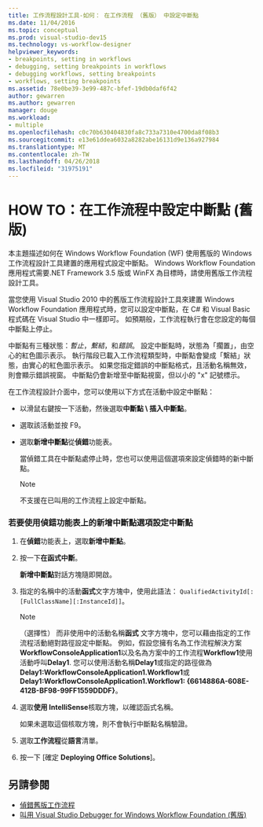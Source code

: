 ```yaml
---
title: 工作流程設計工具-如何： 在工作流程 （舊版） 中設定中斷點
ms.date: 11/04/2016
ms.topic: conceptual
ms.prod: visual-studio-dev15
ms.technology: vs-workflow-designer
helpviewer_keywords:
- breakpoints, setting in workflows
- debugging, setting breakpoints in workflows
- debugging workflows, setting breakpoints
- workflows, setting breakpoints
ms.assetid: 78e0be39-3e99-487c-bfef-19db0daf6f42
author: gewarren
ms.author: gewarren
manager: douge
ms.workload:
- multiple
ms.openlocfilehash: c0c70b630404830fa8c733a7310e4700da8f08b3
ms.sourcegitcommit: e13e61ddea6032a8282abe16131d9e136a927984
ms.translationtype: MT
ms.contentlocale: zh-TW
ms.lasthandoff: 04/26/2018
ms.locfileid: "31975191"
---
```

# <a name="how-to-set-breakpoints-in-workflows-legacy"></a>HOW TO：在工作流程中設定中斷點 (舊版)

本主題描述如何在 Windows Workflow Foundation (WF) 使用舊版的 Windows 工作流程設計工具建置的應用程式設定中斷點。 Windows Workflow Foundation 應用程式需要.NET Framework 3.5 版或 WinFX 為目標時，請使用舊版工作流程設計工具。

 當您使用 Visual Studio 2010 中的舊版工作流程設計工具來建置 Windows Workflow Foundation 應用程式時，您可以設定中斷點，在 C# 和 Visual Basic 程式碼在 Visual Studio 中一樣即可。 如預期般，工作流程執行會在您設定的每個中斷點上停止。

 中斷點有三種狀態：*暫止*，*繫結*，和*錯誤*。 設定中斷點時，狀態為「擱置」，由空心的紅色圖示表示。 執行階段已載入工作流程類型時，中斷點會變成「繫結」狀態，由實心的紅色圖示表示。 如果您指定錯誤的中斷點格式，且活動名稱無效，則會顯示錯誤視窗。 中斷點仍會新增至中斷點視窗，但以小的 "x" 記號標示。

 在工作流程設計介面中，您可以使用以下方式在活動中設定中斷點：

-   以滑鼠右鍵按一下活動，然後選取**中斷點 \ 插入中斷點**。

-   選取該活動並按 F9。

-   選取**新增中斷點**從**偵錯**功能表。

     當偵錯工具在中斷點處停止時，您也可以使用這個選項來設定偵錯時的新中斷點。

    > [!NOTE]
    > 不支援在已叫用的工作流程上設定中斷點。

### <a name="to-set-a-breakpoint-using-the-new-breakpoint-option-on-the-debug-menu"></a>若要使用偵錯功能表上的新增中斷點選項設定中斷點

1.  在**偵錯**功能表上，選取**新增中斷點**。

2.  按一下**在函式中斷**。

     **新增中斷點**對話方塊隨即開啟。

3.  指定的名稱中的活動**函式**文字方塊中，使用此語法： `QualifiedActivityId[:[FullClassName][:InstanceId]]`。

    > [!NOTE]
    > （選擇性） 而非使用中的活動名稱**函式** 文字方塊中，您可以藉由指定的工作流程活動絕對路徑設定中斷點。 例如，假設您擁有名為工作流程解決方案**WorkflowConsoleApplication1**以及名為方案中的工作流程**Workflow1**使用活動呼叫**Delay1**. 您可以使用活動名稱**Delay1**或指定的路徑做為**Delay1:WorkflowConsoleApplication1.Workflow1**或**Delay1:WorkflowConsoleApplication1.Workflow1: {6614886A-608E-412B-BF98-99FF1559DDDF}**。

4.  選取**使用 IntelliSense**核取方塊，以確認函式名稱。

     如果未選取這個核取方塊，則不會執行中斷點名稱驗證。

5.  選取**工作流程**從**語言**清單。

6.  按一下 [確定 **Deploying Office Solutions**]。

## <a name="see-also"></a>另請參閱

- [偵錯舊版工作流程](../workflow-designer/debugging-legacy-workflows.md)
- [叫用 Visual Studio Debugger for Windows Workflow Foundation (舊版)](../workflow-designer/invoking-the-visual-studio-debugger-for-windows-workflow-foundation-legacy.md)